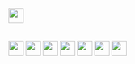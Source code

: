 ## <img src="https://img.shields.io/badge/Topic-JUnit%20with%20springBoot-blueviolet" height=30/>
<br> <img src="https://img.shields.io/badge/-Maven-%233385ff" height=30/> 
<img src="https://img.shields.io/badge/-Hibernate-lightgrey" height=30/>
<img src="https://img.shields.io/badge/-Oracle%20Database-%23ff0000" height=30/>
<img src="https://img.shields.io/badge/-Spring%20Boot-%2300b33c" height=30/>
<img src="https://img.shields.io/badge/-Spring%20Tool%20Suite%204%20(STS4)-brightgreen" height=30/>
<img src="https://img.shields.io/badge/-Restful--webservices-%23ffff00" height=30/>
<img src="https://img.shields.io/badge/-JUnit5-%231a75ff" height=30/> 
